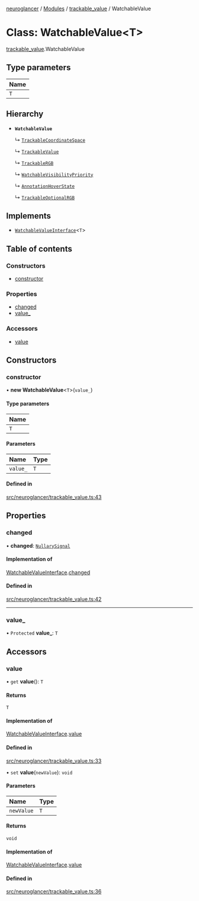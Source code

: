 [neuroglancer](../README.md) / [Modules](../modules.md) / [trackable\_value](../modules/trackable_value.md) / WatchableValue

# Class: WatchableValue<T\>

[trackable_value](../modules/trackable_value.md).WatchableValue

## Type parameters

| Name |
| :------ |
| `T` |

## Hierarchy

- **`WatchableValue`**

  ↳ [`TrackableCoordinateSpace`](coordinate_transform.TrackableCoordinateSpace.md)

  ↳ [`TrackableValue`](trackable_value.TrackableValue.md)

  ↳ [`TrackableRGB`](data_panel_layout._internal_.TrackableRGB.md)

  ↳ [`WatchableVisibilityPriority`](data_panel_layout._internal_.WatchableVisibilityPriority.md)

  ↳ [`AnnotationHoverState`](image_user_layer._internal_.AnnotationHoverState.md)

  ↳ [`TrackableOptionalRGB`](segmentation_user_layer._internal_.TrackableOptionalRGB.md)

## Implements

- [`WatchableValueInterface`](../interfaces/trackable_value.WatchableValueInterface.md)<`T`\>

## Table of contents

### Constructors

- [constructor](trackable_value.WatchableValue.md#constructor)

### Properties

- [changed](trackable_value.WatchableValue.md#changed)
- [value\_](trackable_value.WatchableValue.md#value_)

### Accessors

- [value](trackable_value.WatchableValue.md#value)

## Constructors

### constructor

• **new WatchableValue**<`T`\>(`value_`)

#### Type parameters

| Name |
| :------ |
| `T` |

#### Parameters

| Name | Type |
| :------ | :------ |
| `value_` | `T` |

#### Defined in

[src/neuroglancer/trackable_value.ts:43](https://github.com/ActiveBrainAtlas2/neuroglancer/blob/540617bc/src/neuroglancer/trackable_value.ts#L43)

## Properties

### changed

• **changed**: [`NullarySignal`](coordinate_transform._internal_.NullarySignal.md)

#### Implementation of

[WatchableValueInterface](../interfaces/trackable_value.WatchableValueInterface.md).[changed](../interfaces/trackable_value.WatchableValueInterface.md#changed)

#### Defined in

[src/neuroglancer/trackable_value.ts:42](https://github.com/ActiveBrainAtlas2/neuroglancer/blob/540617bc/src/neuroglancer/trackable_value.ts#L42)

___

### value\_

• `Protected` **value\_**: `T`

## Accessors

### value

• `get` **value**(): `T`

#### Returns

`T`

#### Implementation of

[WatchableValueInterface](../interfaces/trackable_value.WatchableValueInterface.md).[value](../interfaces/trackable_value.WatchableValueInterface.md#value)

#### Defined in

[src/neuroglancer/trackable_value.ts:33](https://github.com/ActiveBrainAtlas2/neuroglancer/blob/540617bc/src/neuroglancer/trackable_value.ts#L33)

• `set` **value**(`newValue`): `void`

#### Parameters

| Name | Type |
| :------ | :------ |
| `newValue` | `T` |

#### Returns

`void`

#### Implementation of

[WatchableValueInterface](../interfaces/trackable_value.WatchableValueInterface.md).[value](../interfaces/trackable_value.WatchableValueInterface.md#value)

#### Defined in

[src/neuroglancer/trackable_value.ts:36](https://github.com/ActiveBrainAtlas2/neuroglancer/blob/540617bc/src/neuroglancer/trackable_value.ts#L36)
